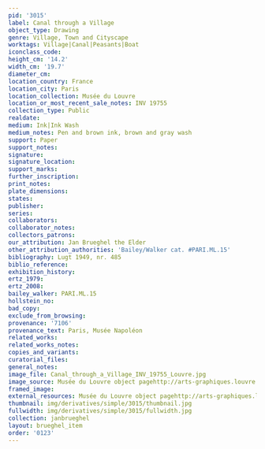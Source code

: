 ```yaml
---
pid: '3015'
label: Canal through a Village
object_type: Drawing
genre: Village, Town and Cityscape
worktags: Village|Canal|Peasants|Boat
iconclass_code:
height_cm: '14.2'
width_cm: '19.7'
diameter_cm:
location_country: France
location_city: Paris
location_collection: Musée du Louvre
location_or_most_recent_sale_notes: INV 19755
collection_type: Public
realdate:
medium: Ink|Ink Wash
medium_notes: Pen and brown ink, brown and gray wash
support: Paper
support_notes:
signature:
signature_location:
support_marks:
further_inscription:
print_notes:
plate_dimensions:
states:
publisher:
series:
collaborators:
collaborator_notes:
collectors_patrons:
our_attribution: Jan Brueghel the Elder
other_attribution_authorities: 'Bailey/Walker cat. #PARI.ML.15'
bibliography: Lugt 1949, nr. 485
biblio_reference:
exhibition_history:
ertz_1979:
ertz_2008:
bailey_walker: PARI.ML.15
hollstein_no:
bad_copy:
exclude_from_browsing:
provenance: '7106'
provenance_text: Paris, Musée Napoléon
related_works:
related_works_notes:
copies_and_variants:
curatorial_files:
general_notes:
image_file: Canal_through_a_Village_INV_19755_Louvre.jpg
image_source: Musée du Louvre object pagehttp://arts-graphiques.louvre.fr/detail/oeuvres/1/109897-Canal-traversant-un-village-anime-de-petites-figures
framed_image:
external_resources: Musée du Louvre object pagehttp://arts-graphiques.louvre.fr/detail/oeuvres/1/109897-Canal-traversant-un-village-anime-de-petites-figures
thumbnail: img/derivatives/simple/3015/thumbnail.jpg
fullwidth: img/derivatives/simple/3015/fullwidth.jpg
collection: janbrueghel
layout: brueghel_item
order: '0123'
---
```

